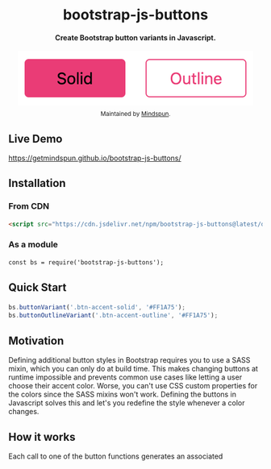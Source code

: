 <div align="center">
  <h1>bootstrap-js-buttons</h1>
  <h4>Create Bootstrap button variants in Javascript.</h4>
  <img src="img/buttons.png" alt="Bootstrap button variants"</img>
</div>

<div align="center">
  <sub>Maintained by <a href="https://www.mindspun.com/">Mindspun</a>.</sub>
</div>

## Live Demo
https://getmindspun.github.io/bootstrap-js-buttons/

## Installation

### From CDN
```html
<script src="https://cdn.jsdelivr.net/npm/bootstrap-js-buttons@latest/dist/bootstrap-js-buttons.min.js"></script>
```

### As a module
```html
const bs = require('bootstrap-js-buttons');
```

## Quick Start
```js
bs.buttonVariant('.btn-accent-solid', '#FF1A75');
bs.buttonOutlineVariant('.btn-accent-outline', '#FF1A75');
```

## Motivation
Defining additional button styles in Bootstrap requires you to use a SASS mixin,
which you can only do at build time.  This makes changing buttons at runtime impossible and
prevents common use cases like letting a user choose their accent color.  Worse, you can't use
CSS custom properties for the colors since the SASS mixins won't work.
Defining the buttons in Javascript solves this and let's you redefine the style whenever
a color changes.

## How it works
Each call to one of the button functions generates an associated <style> tag that
is added to the head element of the document.  Calling the function again with the
same name replaces any previous styles so to update a given button variant, just
call the function again.

## Functions
There are two main functions corresponding to the SASS mixins *button-variant* and *button-outline-variant*.

**buttonVariant(name, background, border, options)**

**buttonOutlineVariant(name, color, options)**

### options
Each function takes an optional *options* parameter.  Options correspond to SASS
variables in Bootstrap.  In other words, what you'd modify in *_variables.scss* for Bootstrap
you pass as *options* in Javascript.  The names are the same, just translated to
CamelCase.  Below are the options and their associated default values.
```js
colorContrastLight = '#ffffff';
colorContrastDark = '#000000';
minContrastRatio = 4.5;
btnHoverBgShadeAmount = 15;

btnHoverBgTintAmount = 15;
btnHoverBorderShadeAmount = 20;
btnHoverBorderTintAmount = 10;
btnActiveBgShadeAmount = 20;
btnActiveBgTintAmount = 20;
btnActiveBorderShadeAmount = 25;
btnActiveBorderTintAmount = 10;
btnBoxShadow = `inset 0 1px 0 ${rgba('#ffffff', .15)}, 0 1px 1px ${rgba('#000000', .075)} !default`;
btnActiveBoxShadow = `inset 0 3px 5px ${rgba('#000000', .125)}`;

enableGradients = false;
enableShadows = false;
```
